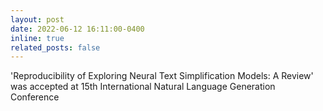 ```yaml
---
layout: post
date: 2022-06-12 16:11:00-0400
inline: true
related_posts: false
---
```

'Reproducibility of Exploring Neural Text Simplification Models: A Review' was accepted at  15th International Natural Language Generation Conference 
